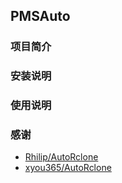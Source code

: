 ## PMSAuto

### 项目简介

### 安装说明

### 使用说明

### 感谢

- [Rhilip/AutoRclone](https://github.com/Rhilip/AutoRclone)
- [xyou365/AutoRclone](https://github.com/xyou365/AutoRclone)
